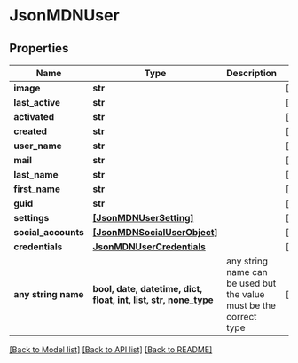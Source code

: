 # JsonMDNUser


## Properties
Name | Type | Description | Notes
------------ | ------------- | ------------- | -------------
**image** | **str** |  | [optional] 
**last_active** | **str** |  | [optional] 
**activated** | **str** |  | [optional] 
**created** | **str** |  | [optional] 
**user_name** | **str** |  | [optional] 
**mail** | **str** |  | [optional] 
**last_name** | **str** |  | [optional] 
**first_name** | **str** |  | [optional] 
**guid** | **str** |  | [optional] 
**settings** | [**[JsonMDNUserSetting]**](JsonMDNUserSetting.md) |  | [optional] 
**social_accounts** | [**[JsonMDNSocialUserObject]**](JsonMDNSocialUserObject.md) |  | [optional] 
**credentials** | [**JsonMDNUserCredentials**](JsonMDNUserCredentials.md) |  | [optional] 
**any string name** | **bool, date, datetime, dict, float, int, list, str, none_type** | any string name can be used but the value must be the correct type | [optional]

[[Back to Model list]](../README.md#documentation-for-models) [[Back to API list]](../README.md#documentation-for-api-endpoints) [[Back to README]](../README.md)


